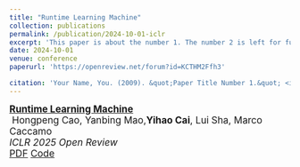 ```yaml
---
title: "Runtime Learning Machine"
collection: publications
permalink: /publication/2024-10-01-iclr
excerpt: 'This paper is about the number 1. The number 2 is left for future work.'
date: 2024-10-01
venue: conference
paperurl: 'https://openreview.net/forum?id=KCTHM2Ffh3'

citation: 'Your Name, You. (2009). &quot;Paper Title Number 1.&quot; <i>Journal 1</i>. 1(1).'
---
```


<div id="li2024efficient" class="col-sm-9" style="font-size:17px;">
  <div class="title">
    <a href="https://openreview.net/forum?id=KCTHM2Ffh3">
      <papertitle>
        <b>Runtime Learning Machine</b>
      </papertitle>
    </a>
  </div> 
  <div class="author"> 
    &nbsp;Hongpeng Cao,&nbsp;Yanbing Mao,<b>Yihao Cai</b>,&nbsp;Lui Sha,&nbsp;Marco Caccamo
  </div> 
  <div class="periodical"> 
    <em>ICLR 2025 Open Review</em>
  </div> 
  <div class="links"> 
    <a href="/files/Publications/1421_Runtime_Learning_Machine.pdf" class="btn btn-sm z-depth-0" role="button" target="_blank" rel="noopener noreferrer">PDF</a>
    <a href="https://github.com/Charlescai123/Runtime-Learning-Machine" class="btn btn-sm z-depth-0" role="button" target="_blank" rel="noopener noreferrer">Code</a>
    </div> 
</div>